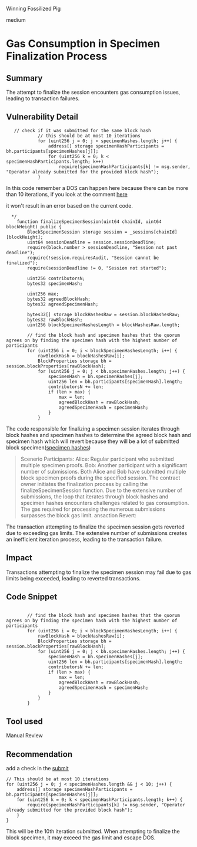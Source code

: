 Winning Fossilized Pig

medium

# Gas Consumption  in Specimen Finalization Process

## Summary
 The attempt to finalize the session encounters gas consumption issues, leading to transaction failures.
 
## Vulnerability Detail
```solidity
   // check if it was submitted for the same block hash
            // this should be at most 10 iterations
            for (uint256 j = 0; j < specimenHashes.length; j++) {
                address[] storage specimenHashParticipants = bh.participants[specimenHashes[j]];
                for (uint256 k = 0; k < specimenHashParticipants.length; k++)
                    require(specimenHashParticipants[k] != msg.sender, "Operator already submitted for the provided block hash");
            }
```
In this code remember a DOS can happen here because there can be more than 10 iterations, if you look at the comment [here](https://github.com/sherlock-audit/2023-11-covalent/blob/218d4a583286fa0d3d4263151a927f6cc9465b62/cqt-staking/contracts/BlockSpecimenProofChain.sol#L370C1-L371C52) 

 it won't result in an error based on the current code.

```solidity
  */
    function finalizeSpecimenSession(uint64 chainId, uint64 blockHeight) public {
        BlockSpecimenSession storage session = _sessions[chainId][blockHeight];
        uint64 sessionDeadline = session.sessionDeadline;
        require(block.number > sessionDeadline, "Session not past deadline");
        require(!session.requiresAudit, "Session cannot be finalized");
        require(sessionDeadline != 0, "Session not started");

        uint256 contributorsN;
        bytes32 specimenHash;

        uint256 max;
        bytes32 agreedBlockHash;
        bytes32 agreedSpecimenHash;

        bytes32[] storage blockHashesRaw = session.blockHashesRaw;
        bytes32 rawBlockHash;
        uint256 blockSpecimenHashesLength = blockHashesRaw.length;

        // find the block hash and specimen hashes that the quorum agrees on by finding the specimen hash with the highest number of participants
        for (uint256 i = 0; i < blockSpecimenHashesLength; i++) {
            rawBlockHash = blockHashesRaw[i];
            BlockProperties storage bh = session.blockProperties[rawBlockHash];
            for (uint256 j = 0; j < bh.specimenHashes.length; j++) {
                specimenHash = bh.specimenHashes[j];
                uint256 len = bh.participants[specimenHash].length;
                contributorsN += len;
                if (len > max) {
                    max = len;
                    agreedBlockHash = rawBlockHash;
                    agreedSpecimenHash = specimenHash;
                }
            }
```

The code responsible for finalizing a specimen session iterates through block hashes and specimen hashes to determine the agreed block hash and specimen hash which will revert because they will be a lot of submitted block specimen([specimen hashes](https://github.com/sherlock-audit/2023-11-covalent/blob/218d4a583286fa0d3d4263151a927f6cc9465b62/cqt-staking/contracts/BlockSpecimenProofChain.sol#L370C1-L371C52))

>Scenerio
Participants:
Alice: Regular participant who submitted multiple specimen proofs.
Bob: Another participant with a significant number of submissions.
Both Alice and Bob have submitted multiple block specimen proofs during the specified session.
The contract owner initiates the finalization process by calling the finalizeSpecimenSession function.
Due to the extensive number of submissions, the loop that iterates through block hashes and specimen hashes encounters challenges related to gas consumption.
The gas required for processing the numerous submissions surpasses the block gas limit.
ansaction Revert:

The transaction attempting to finalize the specimen session gets reverted due to exceeding gas limits.
The extensive number of submissions creates an inefficient iteration process, leading to the transaction failure.

## Impact
 Transactions attempting to finalize the specimen session may fail due to gas limits being exceeded, leading to reverted transactions.
 
## Code Snippet

```solidity

        // find the block hash and specimen hashes that the quorum agrees on by finding the specimen hash with the highest number of participants
        for (uint256 i = 0; i < blockSpecimenHashesLength; i++) {
            rawBlockHash = blockHashesRaw[i];
            BlockProperties storage bh = session.blockProperties[rawBlockHash];
            for (uint256 j = 0; j < bh.specimenHashes.length; j++) {
                specimenHash = bh.specimenHashes[j];
                uint256 len = bh.participants[specimenHash].length;
                contributorsN += len;
                if (len > max) {
                    max = len;
                    agreedBlockHash = rawBlockHash;
                    agreedSpecimenHash = specimenHash;
                }
            }
        }
 ```
        
## Tool used
Manual Review

## Recommendation
add a check in the [submit](https://github.com/sherlock-audit/2023-11-covalent/blob/218d4a583286fa0d3d4263151a927f6cc9465b62/cqt-staking/contracts/BlockSpecimenProofChain.sol#L328)

```solidity
// This should be at most 10 iterations
for (uint256 j = 0; j < specimenHashes.length && j < 10; j++) {
    address[] storage specimenHashParticipants = bh.participants[specimenHashes[j]];
    for (uint256 k = 0; k < specimenHashParticipants.length; k++) {
        require(specimenHashParticipants[k] != msg.sender, "Operator already submitted for the provided block hash");
    }
}
```
This will be the 10th iteration submitted. When attempting to finalize the block specimen, it may exceed the gas limit and escape DOS.